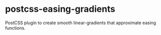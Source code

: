 # postcss-easing-gradients
PostCSS plugin to create smooth linear-gradients that approximate easing functions.
